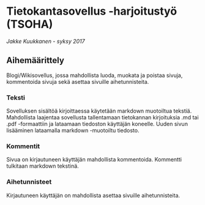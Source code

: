 # Tietokantasovellus -harjoitustyö (TSOHA)
*Jakke Kuukkanen - syksy 2017*

## Aihemäärittely
Blogi/Wikisovellus, jossa mahdollista luoda, muokata ja poistaa sivuja, kommentoida sivuja sekä asettaa sivuille aihetunnisteita.

### Teksti
Sovelluksen sisältöä kirjoittaessa käytetään markdown muotoiltua tekstiä.
Mahdollista laajentaa sovellusta tallentamaan tietokannan kirjoituksia .md tai .pdf -formaattiin ja lataamaan tiedoston käyttäjän koneelle.
Uuden sivun lisääminen lataamalla markdown -muotoiltu tiedosto.

### Kommentit
Sivua on kirjautuneen käyttäjän mahdollista kommentoida.
Kommentti tulkitaan markdown tekstinä.

### Aihetunnisteet
Kirjautuneen käyttäjän on mahdollista asettaa sivuille aihetunnisteita.

